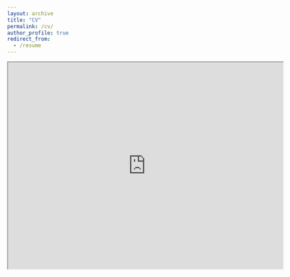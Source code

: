 ```yaml
---
layout: archive
title: "CV"
permalink: /cv/
author_profile: true
redirect_from:
  - /resume
---
```


<iframe src="https://drive.google.com/file/d/1MkxrciDy02tLt6PtEck6oR7qoSMN6cMu/preview" width="640" height="480"></iframe>
